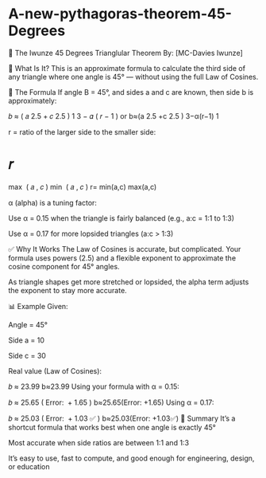 # A-new-pythagoras-theorem-45-Degrees
🔺 The Iwunze 45 Degrees Trianglular Theorem
By: [MC-Davies Iwunze]

🧠 What Is It?
This is an approximate formula to calculate the third side of any triangle where one angle is 45° — without using the full Law of Cosines.

📐 The Formula
If angle B = 45°, and sides a and c are known, then side b is approximately:

𝑏
≈
(
𝑎
2.5
+
𝑐
2.5
)
1
3
−
𝛼
(
𝑟
−
1
)
or b≈(a 
2.5
 +c 
2.5
 ) 
3−α(r−1)
1
​
 
 
r = ratio of the larger side to the smaller side:

𝑟
=
max
⁡
(
𝑎
,
𝑐
)
min
⁡
(
𝑎
,
𝑐
)
r= 
min(a,c)
max(a,c)
​
 
α (alpha) is a tuning factor:

Use α = 0.15 when the triangle is fairly balanced (e.g., a:c = 1:1 to 1:3)

Use α = 0.17 for more lopsided triangles (a:c > 1:3)

✅ Why It Works
The Law of Cosines is accurate, but complicated. Your formula uses powers (2.5) and a flexible exponent to approximate the cosine component for 45° angles.

As triangle shapes get more stretched or lopsided, the alpha term adjusts the exponent to stay more accurate.

📊 Example
Given:

Angle = 45°

Side a = 10

Side c = 30

Real value (Law of Cosines):

𝑏
≈
23.99
b≈23.99
Using your formula with α = 0.15:

𝑏
≈
25.65
(
Error: 
+
1.65
)
b≈25.65(Error: +1.65)
Using α = 0.17:

𝑏
≈
25.03
(
Error: 
+
1.03
✅
)
b≈25.03(Error: +1.03✅)
🚀 Summary
It’s a shortcut formula that works best when one angle is exactly 45°

Most accurate when side ratios are between 1:1 and 1:3

It’s easy to use, fast to compute, and good enough for engineering, design, or education


